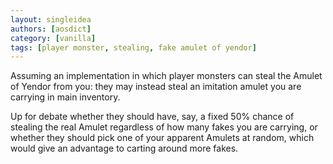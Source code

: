 ```yaml
---
layout: singleidea
authors: [aosdict]
category: [vanilla]
tags: [player monster, stealing, fake amulet of yendor]
---
```

Assuming an implementation in which player monsters can steal the Amulet of Yendor from you: they may instead steal an imitation amulet you are carrying in main inventory.

Up for debate whether they should have, say, a fixed 50% chance of stealing the real Amulet regardless of how many fakes you are carrying, or whether they should pick one of your apparent Amulets at random, which would give an advantage to carting around more fakes.
